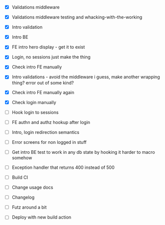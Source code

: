 - [x] Validations middleware

- [x] Validations middleware testing and whacking-with-the-working

- [x] Intro validation

- [x] Intro BE
- [x] FE intro hero display - get it to exist
- [x] Login, no sessions just make the thing

- [x] Check intro FE manually
- [x] Intro validations - avoid the middleware i guess, make another wrapping thing? error out of some kind?
- [x] Check intro FE manually again
- [x] Check login manually
- [ ] Hook login to sessions
- [ ] FE authn and authz hookup after login
- [ ] Intro, login redirection semantics
- [ ] Error screens for non logged in stuff
- [ ] Get intro BE test to work in any db state by hooking it harder to macro somehow

- [ ] Exception handler that returns 400 instead of 500
- [ ] Build CI
- [ ] Change usage docs
- [ ] Changelog
- [ ] Futz around a bit
- [ ] Deploy with new build action
